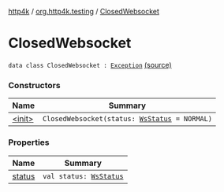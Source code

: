 [http4k](../../index.md) / [org.http4k.testing](../index.md) / [ClosedWebsocket](./index.md)

# ClosedWebsocket

`data class ClosedWebsocket : `[`Exception`](https://kotlinlang.org/api/latest/jvm/stdlib/kotlin/-exception/index.html) [(source)](https://github.com/http4k/http4k/blob/master/http4k-core/src/main/kotlin/org/http4k/testing/TestWsClient.kt#L14)

### Constructors

| Name | Summary |
|---|---|
| [&lt;init&gt;](-init-.md) | `ClosedWebsocket(status: `[`WsStatus`](../../org.http4k.websocket/-ws-status/index.md)` = NORMAL)` |

### Properties

| Name | Summary |
|---|---|
| [status](status.md) | `val status: `[`WsStatus`](../../org.http4k.websocket/-ws-status/index.md) |
